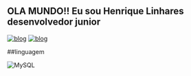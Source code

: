 ## OLA MUNDO!! Eu sou Henrique Linhares desenvolvedor junior

[![blog](https://img.shields.io/badge/LinkedIn-0077B5?style=for-the-badge&logo=linkedin&logoColor=white)](https://www.linkedin.com/in/henrique-linhares-20b6a1284/?utm_source=share&utm_campaign=share_via&utm_content=profile&utm_medium=android_app) [![blog](https://img.shields.io/badge/Instagram-E4405F.svg?style=for-the-badge&logo=Instagram&logoColor=white)](https://www.instagram.com/linhares_hrq/)


##linguagem 

![MySQL](https://img.shields.io/badge/MySQL-00000F?style=for-the-badge&logo=mysql&logoColor=white) 
